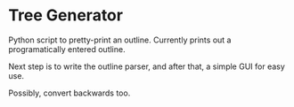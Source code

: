 # Tree Generator
Python script to pretty-print an outline. Currently prints out a programatically entered outline.

Next step is to write the outline parser, and after that, a simple GUI for easy use.

Possibly, convert backwards too.

